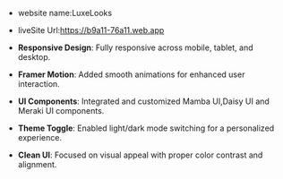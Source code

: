 - website name:LuxeLooks

- liveSite Url:https://b9a11-76a11.web.app



- **Responsive Design**: Fully responsive across mobile, tablet, and desktop.
- **Framer Motion**: Added smooth animations for enhanced user interaction.
- **UI Components**: Integrated and customized Mamba UI,Daisy UI and Meraki UI components.
- **Theme Toggle**: Enabled light/dark mode switching for a personalized experience.
- **Clean UI**: Focused on visual appeal with proper color contrast and alignment.







